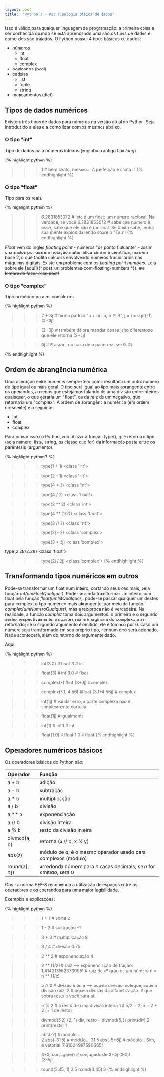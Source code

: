 ```yaml
---
layout: post
title:  "Python 3 - #1: Tipologia básica de dados"
---
```


Isso é válido para qualquer linguagem de programação: a primeira coisa a ser conhecida quando se está aprendendo uma são os tipos de dados e como eles são tratados. O Python possui 4 tipos básicos de dados:

  * números
    * int
    * float
    * complex
  * booleanos (bool)
  * cadeias
    * list
    * tuple
    * string
  * mapeamentos (dict)

## Tipos de dados numéricos

Existem três tipos de dados para números na versão atual do Python. Seja introduzido a eles e a como lidar com os mesmos abaixo.

### O tipo "int"

Tipo de dados para números inteiros (engloba o antigo tipo *long*).

{% highlight python %}
>>> 1  # bem chato, mesmo... A perfeição é chata.
1
{% endhighlight %}


### O tipo "float"

Tipo para os reais. 

{% highlight python %}
>>> 6.2831853072  # isto é um float; um número racional. Na verdade, se você
6.2831853072      # sabe que número é esse, sabe que ele não é racional. Se
                  # não sabe, tenha sua mente explodida lendo sobre o "Tau"!
{% endhighlight %}

*Float* vem do inglês *floating point* - números "de ponto flutuante" - assim chamados por usarem notação matemática similar à científica, mas em base 2, o que facilita cálculos envolvendo números fracionários nas máquinas digitais. Existe um problema com os *floating point numbers*. Leia sobre ele [aqui]({* post_url problemas-com-floating-numbers *}). ~~me lembre de fazer esse post!~~


### O tipo "complex"

Tipo numérico para os complexos.

{% highlight python %}
>>> 2 + 3j  # forma padrão "a + bi | a, b ∈ R"; j = i = sqrt(-1)
(2+3j)

>>> (2+3j)  # também dá pra mandar desse jeito diferentoso que ele retorna
(2+3j)

>>> 5j      # E assim, no caso de a parte real ser 0.
5j

>>> 
{% endhighlight %}


## Ordem de abrangência numérica

Uma operação entre números sempre tem como resultado um outro número de tipo igual ou mais geral. O tipo será igual ao tipo mais abrangente entre os operandos, a menos que estejamos falando de uma divisão entre inteiros quaisquer, o que geraria um "float", ou da raiz de um negativo, que retornaria um "complex".
A ordem de abrangência numérica (em ordem crescente) é a seguinte:

* int
* float
* complex

Para provar isso no Python, vou utilizar a função type(), que retorna o tipo (seja número, lista, string, ou classe que for) da informação posta entre os parêntesis (argumento).

{% highlight python3 %}
>>> type(1 + 1)
<class 'int'>

>>> type(2 - 1)
<class 'int'>

>>> type(4 * 2)
<class 'int'>

>>> type(4 / 2)
<class 'float'>

>>> type(2 ** 2)
<class 'int'>

>>> type(4 ** (1/2))
<class 'float'>

>>> type(3 // 2)
<class 'int'>

>>> type(2j - 3)
<class 'complex'>

>>> type(3 * 2j)
<class 'complex'>

type(2.28/2.28)
<class 'float'>

>>> type(2j / 2j)
<class 'complex'>
{% endhighlight %}


## Transformando tipos numéricos em outros

Pode-se transformar um float num inteiro, cortando seus decimais, pela função *int(umFloatQualquer)*. Pode-se ainda transformar um inteiro num float pela função *float(umIntQualquer)*. pode-se passar qualquer um destes para complex, o tipo numérico mais abrangente, por meio da função *complex(umNúmeroQualquer)*, mas a recíproca não é verdadeira. Na realidade, a função *complex* toma dois argumentos: o primeiro e o segundo serão, respectivamente, as partes real e imaginária do complexo a ser retornado; se o segundo argumento é omitido, ele é tomado por 0.  Caso um número seja transformado em seu próprio tipo, nenhum erro será acionado. Nada acontecerá, além do retorno do argumento dado. 

Aqui:

{% highlight python %}
>>> int(3.0)  # float
3             # int

>>> float(3)  # int
3.0           # float

>>> complex(3)  #int
(3+0j)          #complex

>>> complex(3.1, 4.56)  #float
(3.1+4.56j)             # complex

>>> int(1j)  # vai dar erro; a parte complexa não é simplesmente cortada

>>> float(1j)  # igualmente

>>> int(1)  # int
1           # int

>>> float(1.0)  # float
1.0             # float
{% endhighlight %}


## Operadores numéricos básicos

Os operadores básicos do Python são:

Operador | Função
 :--- | :---
a + b | adição
a - b | subtração
a * b | multiplicação
a / b | divisão
a ** b | exponenciação
a // b | divisão inteira
a % b | resto da divisão inteira
divmod(a, b) | retorna (a // b, x % y)
abs(a) | módulo de *a*; é o mesmo operador usado para complexos (módulo)
round(a[, n]) | arredonda número para *n* casas decimais; se *n* for omitido, será 0


Obs.: a norma PEP-8 recomenda a utilização de espaços entre os operadores e os operandos para uma maior legibilidade.

Exemplos e explicações:

{% highlight python %}
>>> 1 + 1  # soma
2

>>> 1 - 2  # subtração
-1

>>> 3 * 3  # multiplicação
9

>>> 3 / 4  # divisão
0.75

>>> 2 ** 2  # exponenciação
4

>>> 2 ** (1/2)      # raiz --> exponenciação de fração:
1.4142135623730951  # raiz de xº grau de um número n = n ** (1/x)

>>> 5 // 2  # divizão inteira --> aquela divisão moleque, aquela divisão raiz,
2           # aquela divisão da alfabetização. A que sobra resto e você para aí.

>>> 5 % 2   # o resto de uma divisão inteira
1           # 5/2 = 2; 5 = 2 * 2 (+ 1 de resto)

>>> divmod(5,2)
(2, 1)
>>> div, resto = divmod(5,2)
>>> print(div)
2
>>> print(resto)
1

>>> abs(-2)        # módulo...   
2
>>> abs(-31.5)     # módulo...
31.5
>>> abs(-5+6j)      # módulo... Sim, é vetorial!
7.810249675906654

>>> 3+5j.conjugate()  # conjugado de 3+5j (3-5j)   
(3-5j)

>>> round(3.45, 1)
3.5
>>> round(3.45)
3
{% endhighlight %}
